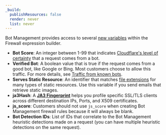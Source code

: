 ```yaml
---
_build:
  publishResources: false
  render: never
  list: never
---
```


Bot Management provides access to several [new variables](/ruleset-engine/rules-language/fields/#dynamic-fields) within the Firewall expression builder.

- **Bot Score**: An integer between 1-99 that indicates [Cloudflare's level of certainty](/bots/concepts/bot-score/) that a request comes from a bot.
- **Verified Bot**: A boolean value that is true if the request comes from a good bot, like Google or Bing. Most customers choose to allow this traffic. For more details, see [Traffic from known bots](/firewall/known-issues-and-faq/#how-does-firewall-rules-handle-traffic-from-known-bots).
- **Serves Static Resource**: An identifier that matches [file extensions](/bots/reference/static-resources/) for many types of static resources. Use this variable if you send emails that retrieve static images.
- **ja3Hash**: A [**JA3 Fingerprint**](/bots/concepts/ja3-fingerprint/) helps you profile specific SSL/TLS clients across different destination IPs, Ports, and X509 certificates.
- **js_score**: Customers should not use `js_score` when creating Bot Management firewall rules because it will always be blank.
- **Bot Detection IDs**: List of IDs that correlate to the Bot Management heuristic detections made on a request (you can have multiple heuristic detections on the same request).